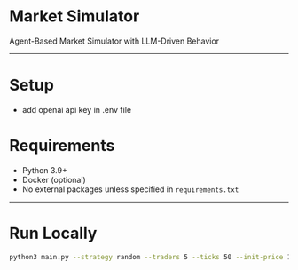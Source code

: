 # Market Simulator

Agent-Based Market Simulator with LLM-Driven Behavior

---

# Setup
- add openai api key in .env file

# Requirements

- Python 3.9+
- Docker (optional)
- No external packages unless specified in `requirements.txt`

---

# Run Locally

```bash
python3 main.py --strategy random --traders 5 --ticks 50 --init-price 10
